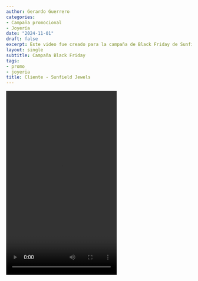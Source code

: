 ```yaml
---
author: Gerardo Guerrero
categories:
- Campaña promocional
- Joyería
date: "2024-11-01"
draft: false
excerpt: Este video fue creado para la campaña de Black Friday de Sunfield Jewels, una empresa catalana de joyería. 
layout: single
subtitle: Campaña Black Friday
tags:
- promo
- joyeria
title: Cliente - Sunfield Jewels
---
```


<video controls width="300" height="500">
  <source src="andycorr.mp4" type="video/mp4">
  Video promocional Cliente - Sunfield Jewels
</video>